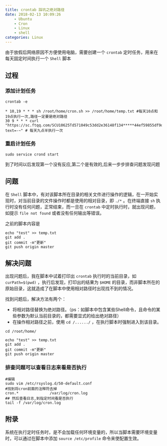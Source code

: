 ```yaml
---
title: crontab 踩坑之绝对路径
date: 2018-02-13 10:09:26
    - Ubuntu
    - Cron
    - Linux
    - shell
categories: Linux
---
```


由于放假后网络原因不方便使用电脑，需要创建一个 `crontab` 定时任务，用来在每天固定时间执行一个 `Shell` 脚本

<!--more-->

## 过程

### 添加计划任务

```shell
crontab -e

* 10,19 * * * sh /root/home/cron.sh >> /root/home/temp.txt #每天10点和19点执行一次,路径一定要是绝对路径
30 9 * * * curl "https://sc.ftqq.com/SCU10625Td571049c53dd2e36148f134*****44ef59855df9df77c.send?text=-~" # 每天九点半执行一次
```

### 重启计划任务

```shell
sudo service crond start
```

到了时间以后发现第一个没有反应,第二个是有效的,后来一步步排查问题发现问题

## 问题

在 `Shell` 脚本中，有对该脚本所在目录的相关文件进行操作的逻辑，在一开始实现时，对当前目录的文件操作时都是使用的相对目录，即 `./*` 。在终端直接 `sh` 执行时没有任何问题，正常结束，而一旦在 `crontab` 中定时执行时，就出现问题，如提示 `file not found` 或者没有任何输出等错误。


之前的脚本内容是

```shell
echo "test" >> temp.txt
git add .
git commit -m"更新"
git push origin master
```

## 解决问题

出现问题后，我在脚本中试着打印出 `crontab` 执行时的当前目录，如 `curPath=$(pwd)` ，执行后发现，打印出的结果为 `$HOME` 的目录，而非脚本所在的原始目录，这就造成了在脚本中使用相对路径时出现找不到的情况。

找到问题后，解决方法有两个：

- 将相对路径替换为绝对路径。（ps：如脚本中包含某些Shell命令，且命令的某些参数为默认当前目录的，都需要显式的给出绝对路径）
- 在操作相对路径之前，使用 `cd /....../` ，在执行脚本时强制进入到该目录。

```shell
cd /root/home/

echo "test" >> temp.txt
git add .
git commit -m"更新"
git push origin master
```

### 排查问题可以查看日志来看是否执行

```shell
#编辑
sudo vim /etc/rsyslog.d/50-default.conf
#找到将cron前面的注释符去掉
cron.*              /var/log/cron.log
## 然后查看日志,到指定时间看是否执行
tail -f /var/log/cron.log
```

## 附录

系统在执行定时任务时，是不会加载任何环境变量的，所以当脚本需要环境变量时，可以通过在脚本中添加 `source /etc/profile` 命令来使配置生效。
